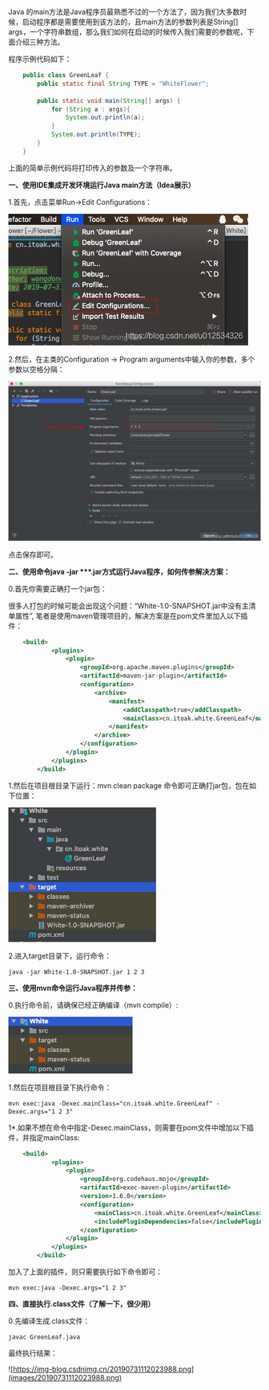 Java 的main方法是Java程序员最熟悉不过的一个方法了，因为我们大多数时候，启动程序都是需要使用到该方法的，且main方法的参数列表是String[] args，一个字符串数组，那么我们如何在启动的时候传入我们需要的参数呢，下面介绍三种方法。

程序示例代码如下：

```java
    public class GreenLeaf {
        public static final String TYPE = "WhiteFlower";
     
        public static void main(String[] args) {
            for (String a : args){
                System.out.println(a);
            }
            System.out.println(TYPE);
        }
    }
```

上面的简单示例代码将打印传入的参数及一个字符串。

**一、使用IDE集成开发环境运行Java main方法（Idea展示）**

1.首先，点击菜单Run->Edit Configurations：

![img](images/201907311038019.png)

2.然后，在主类的Configuration -> Program arguments中输入你的参数，多个参数以空格分隔：

![img](images/20190731103923644.png)

点击保存即可。

**二、使用命令java -jar \**\*.jar方式运行Java程序，如何传参解决方案：**

0.首先你需要正确打一个jar包：

很多人打包的时候可能会出现这个问题：“White-1.0-SNAPSHOT.jar中没有主清单属性”, 笔者是使用maven管理项目的，解决方案是在pom文件里加入以下插件：

```xml
    <build>
            <plugins>
                <plugin>
                    <groupId>org.apache.maven.plugins</groupId>
                    <artifactId>maven-jar-plugin</artifactId>
                    <configuration>
                        <archive>
                            <manifest>
                                <addClasspath>true</addClasspath>
                                <mainClass>cn.itoak.white.GreenLeaf</mainClass>
                            </manifest>
                        </archive>
                    </configuration>
                </plugin>
            </plugins>
        </build>
```

1.然后在项目根目录下运行：mvn clean package 命令即可正确打jar包，包在如下位置：

![img](images/20190731105038637.png)

2.进入target目录下，运行命令：

```shell
java -jar White-1.0-SNAPSHOT.jar 1 2 3
```

**三、使用mvn命令运行Java程序并传参：**

0.执行命令前，请确保已经正确编译（mvn compile）:

![img](images/20190731110931775.png)

1.然后在项目根目录下执行命令：

```shell
mvn exec:java -Dexec.mainClass="cn.itoak.white.GreenLeaf" -Dexec.args="1 2 3"
```

1*.如果不想在命令中指定-Dexec.mainClass，则需要在pom文件中增加以下插件，并指定mainClass:

```xml
    <build>
            <plugins>
                <plugin>
                    <groupId>org.codehaus.mojo</groupId>
                    <artifactId>exec-maven-plugin</artifactId>
                    <version>1.6.0</version>
                    <configuration>
                        <mainClass>cn.itoak.white.GreenLeaf</mainClass>
                        <includePluginDependencies>false</includePluginDependencies>
                    </configuration>
                </plugin>
            </plugins>
        </build>
```

加入了上面的插件，则只需要执行如下命令即可：

```shell
mvn exec:java -Dexec.args="1 2 3"
```

**四、直接执行.class文件（了解一下，很少用）**

0.先编译生成.class文件：

```shell
javac GreenLeaf.java
```

最终执行结果：

![https://img-blog.csdnimg.cn/20190731112023988.png](images/20190731112023988.png)

























